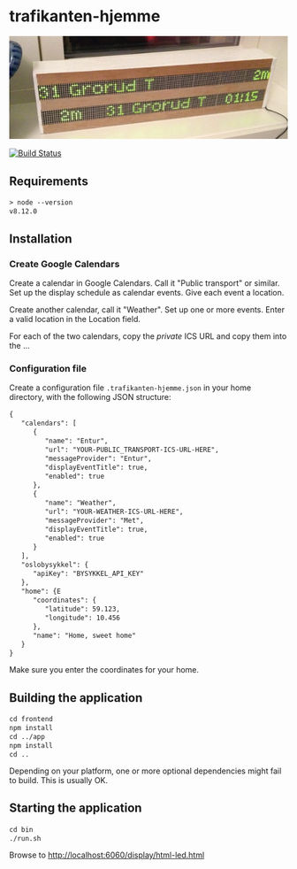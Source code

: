 # trafikanten-hjemme

![Photo](trafikanten-hjemme-liten.png)

[![Build Status](https://travis-ci.org/vramdal/trafikanten-hjemme.svg?branch=dev)](https://travis-ci.org/vramdal/trafikanten-hjemme)

## Requirements

```
> node --version
v8.12.0
```



## Installation
### Create Google Calendars
Create a calendar in Google Calendars. Call it "Public transport" or similar. 
Set up the display schedule as calendar events. Give each event a location.

Create another calendar, call it "Weather". Set up one or more events. Enter a valid location in the Location field. 

For each of the two calendars, copy the _private_ ICS URL and copy them into the ...

### Configuration file
Create a configuration file `.trafikanten-hjemme.json` in your home directory, with the following JSON structure:

```
{
   "calendars": [
      {
         "name": "Entur",
         "url": "YOUR-PUBLIC_TRANSPORT-ICS-URL-HERE",
         "messageProvider": "Entur",
         "displayEventTitle": true,
         "enabled": true
      },
      {
         "name": "Weather",
         "url": "YOUR-WEATHER-ICS-URL-HERE",
         "messageProvider": "Met",
         "displayEventTitle": true,
         "enabled": true
      }
   ],
   "oslobysykkel": {
      "apiKey": "BYSYKKEL_API_KEY"
   },
   "home": {E
      "coordinates": {
         "latitude": 59.123,
         "longitude": 10.456
      },
      "name": "Home, sweet home"
   }
}
```

Make sure you enter the coordinates for your home.

## Building the application
```
cd frontend
npm install
cd ../app
npm install
cd ..
```
Depending on your platform, one or more optional dependencies might fail to build. This is usually OK.

## Starting the application
```
cd bin
./run.sh
```

Browse to [http://localhost:6060/display/html-led.html](http://localhost:6060/display/html-led.html)